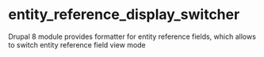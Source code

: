 # entity_reference_display_switcher
Drupal 8 module provides formatter for entity reference fields, which allows to switch entity reference field view mode
